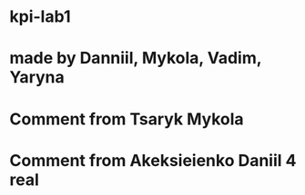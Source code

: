 # kpi-lab1

# made by Danniil, Mykola, Vadim, Yaryna

# Comment from Tsaryk Mykola

# Comment from Akeksieienko Daniil 4 real